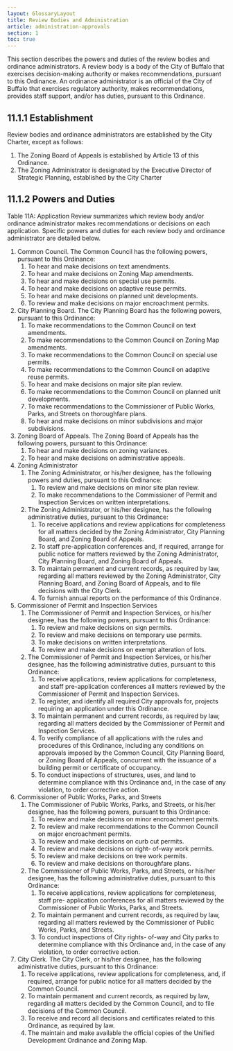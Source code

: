```yaml
---
layout: GlossaryLayout
title: Review Bodies and Administration
article: administration-approvals
section: 1
toc: true
---
```


This section describes the powers and duties of the review bodies and ordinance administrators. A review body is a body of the City of Buffalo that exercises decision-making authority or makes recommendations, pursuant to this Ordinance. An ordinance administrator is an official of the City of Buffalo that exercises regulatory authority, makes recommendations, provides staff support, and/or has duties, pursuant to this Ordinance.

## 11.1.1 Establishment

Review bodies and ordinance administrators are established by the City Charter, except as follows:

1. The Zoning Board of Appeals is established by Article 13 of this Ordinance.
2. The Zoning Administrator is designated by the Executive Director of Strategic Planning, established by the City Charter

## 11.1.2 Powers and Duties

Table 11A: Application Review summarizes which review body and/or ordinance administrator makes recommendations or decisions on each application. Specific powers and duties for each review body and ordinance administrator are detailed below.

1. Common Council. The Common Council has the following powers, pursuant to this Ordinance:
   1. To hear and make decisions on text amendments.
   2. To hear and make decisions on Zoning Map amendments.
   3. To hear and make decisions on special use permits.
   4. To hear and make decisions on adaptive reuse permits.
   5. To hear and make decisions on planned unit developments.
   6. To review and make decisions on major encroachment permits.
2. City Planning Board. The City Planning Board has the following powers, pursuant to this Ordinance:
   1. To make recommendations to the Common Council on text amendments.
   2. To make recommendations to the Common Council on Zoning Map amendments.
   3. To make recommendations to the Common Council on special use permits.
   4. To make recommendations to the Common Council on adaptive reuse permits.
   5. To hear and make decisions on major site plan review.
   6. To make recommendations to the Common Council on planned unit developments.
   7. To make recommendations to the Commissioner of Public Works, Parks, and Streets on thoroughfare plans.
   8. To hear and make decisions on minor subdivisions and major subdivisions.
3. Zoning Board of Appeals. The Zoning Board of Appeals has the following powers, pursuant to this Ordinance:
   1. To hear and make decisions on zoning variances.
   2. To hear and make decisions on administrative appeals.
4. Zoning Administrator
   1. The Zoning Administrator, or his/her designee, has the following powers and duties, pursuant to this Ordinance:
      1. To review and make decisions on minor site plan review.
      2. To make recommendations to the Commissioner of Permit and Inspection Services on written interpretations.
   2. The Zoning Administrator, or his/her designee, has the following administrative duties, pursuant to this Ordinance:
      1. To receive applications and review applications for completeness for all matters decided by the Zoning Administrator, City Planning Board, and Zoning Board of Appeals.
      2. To staff pre-application conferences and, if required, arrange for public notice for matters reviewed by the Zoning Administrator, City Planning Board, and Zoning Board of Appeals.
      3. To maintain permanent and current records, as required by law, regarding all matters reviewed by the Zoning Administrator, City Planning Board, and Zoning Board of Appeals, and to file decisions with the City Clerk.
      4. To furnish annual reports on the performance of this Ordinance.
5. Commissioner of Permit and Inspection Services
   1. The Commissioner of Permit and Inspection Services, or his/her designee, has the following powers, pursuant to this Ordinance:
      1. To review and make decisions on sign permits.
      2. To review and make decisions on temporary use permits.
      3. To make decisions on written interpretations.
      4. To review and make decisions on exempt alteration of lots.
   2. The Commissioner of Permit and Inspection Services, or his/her designee, has the following administrative duties, pursuant to this Ordinance:
      1. To receive applications, review applications for completeness, and staff pre-application conferences all matters reviewed by the Commissioner of Permit and Inspection Services.
      2. To register, and identify all required City approvals for, projects requiring an application under this Ordinance.
      3. To maintain permanent and current records, as required by law, regarding all matters decided by the Commissioner of Permit and Inspection Services.
      4. To verify compliance of all applications with the rules and procedures of this Ordinance, including any conditions on approvals imposed by the Common Council, City Planning Board, or Zoning Board of Appeals, concurrent with the issuance of a building permit or certificate of occupancy.
      5. To conduct inspections of structures, uses, and land to determine compliance with this Ordinance and, in the case of any violation, to order corrective action.
6. Commissioner of Public Works, Parks, and Streets
   1. The Commissioner of Public Works, Parks, and Streets, or his/her designee, has the following powers, pursuant to this Ordinance:
      1. To review and make decisions on minor encroachment permits.
      2. To review and make recommendations to the Common Council on major encroachment permits.
      3. To review and make decisions on curb cut permits.
      4. To review and make decisions on right- of-way work permits.
      5. To review and make decisions on tree work permits.
      6. To review and make decisions on thoroughfare plans.
   2. The Commissioner of Public Works, Parks, and Streets, or his/her designee, has the following administrative duties, pursuant to this Ordinance:
      1. To receive applications, review applications for completeness, staff pre- application conferences for all matters reviewed by the Commissioner of Public Works, Parks, and Streets.
      2. To maintain permanent and current records, as required by law, regarding all matters reviewed by the Commissioner of Public Works, Parks, and Streets.
      3. To conduct inspections of City rights- of-way and City parks to determine compliance with this Ordinance and, in the case of any violation, to order corrective action.
7. City Clerk. The City Clerk, or his/her designee, has the following administrative duties, pursuant to this Ordinance:
   1. To receive applications, review applications for completeness, and, if required, arrange for public notice for all matters decided by the Common Council.
   2. To maintain permanent and current records, as required by law, regarding all matters decided by the Common Council, and to file decisions of the Common Council.
   3. To receive and record all decisions and certificates related to this Ordinance, as required by law.
   4. The maintain and make available the official copies of the Unified Development Ordinance and Zoning Map.
